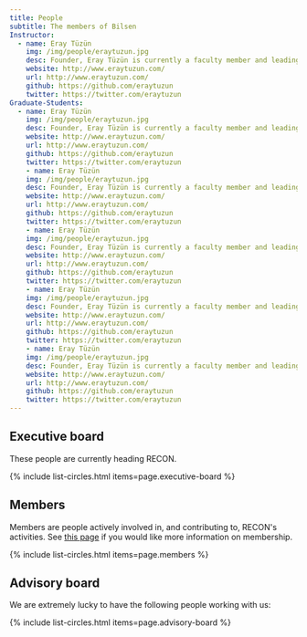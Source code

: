 ```yaml
---
title: People
subtitle: The members of Bilsen
Instructor:
  - name: Eray Tüzün
    img: /img/people/eraytuzun.jpg
    desc: Founder, Eray Tüzün is currently a faculty member and leading the Bilkent University Software Engineering and Data Analytics Research Group (BILSEN)  in the Department     of Computer Engineering at Bilkent University. He has over 15 years of experience designing and building software.
    website: http://www.eraytuzun.com/
    url: http://www.eraytuzun.com/
    github: https://github.com/eraytuzun
    twitter: https://twitter.com/eraytuzun
Graduate-Students:
  - name: Eray Tüzün
    img: /img/people/eraytuzun.jpg
    desc: Founder, Eray Tüzün is currently a faculty member and leading the Bilkent University Software Engineering and Data Analytics Research Group (BILSEN)  in the Department     of Computer Engineering at Bilkent University. He has over 15 years of experience designing and building software.
    website: http://www.eraytuzun.com/
    url: http://www.eraytuzun.com/
    github: https://github.com/eraytuzun
    twitter: https://twitter.com/eraytuzun
    - name: Eray Tüzün
    img: /img/people/eraytuzun.jpg
    desc: Founder, Eray Tüzün is currently a faculty member and leading the Bilkent University Software Engineering and Data Analytics Research Group (BILSEN)  in the Department     of Computer Engineering at Bilkent University. He has over 15 years of experience designing and building software.
    website: http://www.eraytuzun.com/
    url: http://www.eraytuzun.com/
    github: https://github.com/eraytuzun
    twitter: https://twitter.com/eraytuzun
    - name: Eray Tüzün
    img: /img/people/eraytuzun.jpg
    desc: Founder, Eray Tüzün is currently a faculty member and leading the Bilkent University Software Engineering and Data Analytics Research Group (BILSEN)  in the Department     of Computer Engineering at Bilkent University. He has over 15 years of experience designing and building software.
    website: http://www.eraytuzun.com/
    url: http://www.eraytuzun.com/
    github: https://github.com/eraytuzun
    twitter: https://twitter.com/eraytuzun
    - name: Eray Tüzün
    img: /img/people/eraytuzun.jpg
    desc: Founder, Eray Tüzün is currently a faculty member and leading the Bilkent University Software Engineering and Data Analytics Research Group (BILSEN)  in the Department     of Computer Engineering at Bilkent University. He has over 15 years of experience designing and building software.
    website: http://www.eraytuzun.com/
    url: http://www.eraytuzun.com/
    github: https://github.com/eraytuzun
    twitter: https://twitter.com/eraytuzun
    - name: Eray Tüzün
    img: /img/people/eraytuzun.jpg
    desc: Founder, Eray Tüzün is currently a faculty member and leading the Bilkent University Software Engineering and Data Analytics Research Group (BILSEN)  in the Department     of Computer Engineering at Bilkent University. He has over 15 years of experience designing and building software.
    website: http://www.eraytuzun.com/
    url: http://www.eraytuzun.com/
    github: https://github.com/eraytuzun
    twitter: https://twitter.com/eraytuzun
---
```



## Executive board

These people are currently heading RECON.

{% include list-circles.html items=page.executive-board %}



## Members

Members are people actively involved in, and contributing to, RECON's activities. 
See [this page](../join) if you would like more information on membership.

{% include list-circles.html items=page.members %}



## Advisory board

We are extremely lucky to have the following people working with us:

{% include list-circles.html items=page.advisory-board %}
